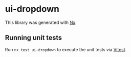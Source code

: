 # ui-dropdown

This library was generated with [Nx](https://nx.dev).

## Running unit tests

Run `nx test ui-dropdown` to execute the unit tests via [Vitest](https://vitest.dev/).
